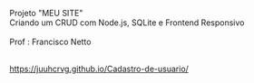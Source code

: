 Projeto "MEU SITE" <br>
Criando um CRUD com Node.js, SQLite e Frontend Responsivo <br><br>
Prof : Francisco Netto <br><br>

https://juuhcrvg.github.io/Cadastro-de-usuario/
